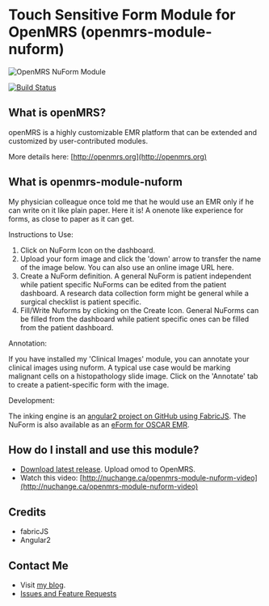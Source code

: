 # Touch Sensitive Form Module for OpenMRS (openmrs-module-nuform)

![OpenMRS NuForm Module](https://raw.github.com/dermatologist/openmrs-module-nuform/master/doc/nuform.png)

[![Build Status](https://travis-ci.org/dermatologist/openmrs-module-nuform.svg)](https://travis-ci.org/dermatologist/openmrs-module-nuform)

## What is openMRS?

openMRS is a highly customizable EMR platform that can be extended and customized by user-contributed modules. 

More details here: [http://openmrs.org](http://openmrs.org)

## What is openmrs-module-nuform

My physician colleague once told me that he would use an EMR only if he can write on it like plain paper. Here it is! A onenote like experience for forms, as close to paper as it can get.

Instructions to Use:

1. Click on NuForm Icon on the dashboard.
2. Upload your form image and click the 'down' arrow to transfer the name of the image below. You can also use an online image URL here.
3. Create a NuForm definition. A general NuForm is patient independent while patient specific NuForms can be edited from the patient dashboard. A research data collection form might be general while a surgical checklist is patient specific.
4. Fill/Write Nuforms by clicking on the Create Icon. General NuForms can be filled from the dashboard while patient specific ones can be filled from the patient dashboard.

Annotation:

If you have installed my 'Clinical Images' module, you can annotate your clinical images using nuform. A typical use case would be marking malignant cells on a histopathology slide image. Click on the 'Annotate' tab to create a patient-specific form with the image.

Development:

The inking engine is an [angular2 project on GitHub using FabricJS](https://github.com/E-Health/angular2-nuform).
 The NuForm is also available as an [eForm for OSCAR EMR](http://nuchange.ca/2016/06/touch-sensitive-oscar-eform.html).

## How do I install and use this module?
- [Download latest release](https://modules.openmrs.org/#/show/256/nuform). Upload omod to OpenMRS.
- Watch this video: [http://nuchange.ca/openmrs-module-nuform-video](http://nuchange.ca/openmrs-module-nuform-video)

## Credits
* fabricJS
* Angular2

## Contact Me
* Visit [my blog](http://nuchange.ca).
* [Issues and Feature Requests](https://github.com/dermatologist/openmrs-module-nuform/issues)
